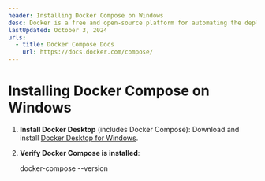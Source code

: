 ```yaml
---
header: Installing Docker Compose on Windows
desc: Docker is a free and open-source platform for automating the deployment of applications in lightweight containers.
lastUpdated: October 3, 2024
urls:
  - title: Docker Compose Docs
    url: https://docs.docker.com/compose/
---
```


# Installing Docker Compose on Windows

1. **Install Docker Desktop** (includes Docker Compose): Download and install [Docker Desktop for Windows](https://www.docker.com/products/docker-desktop).

2. **Verify Docker Compose is installed**:
   
   docker-compose --version
